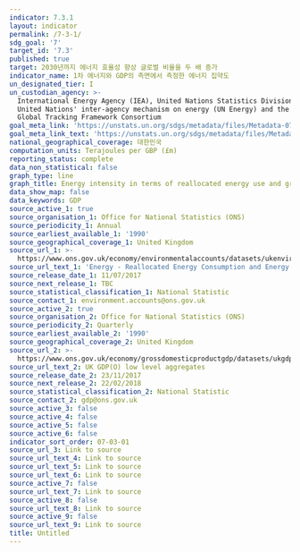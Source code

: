 ```yaml
---
indicator: 7.3.1
layout: indicator
permalink: /7-3-1/
sdg_goal: '7'
target_id: '7.3'
published: true
target: 2030년까지 에너지 효율성 향상 글로벌 비율을 두 배 증가
indicator_name: 1차 에너지와 GDP의 측면에서 측정한 에너지 집약도
un_designated_tier: I
un_custodian_agency: >-
  International Energy Agency (IEA), United Nations Statistics Division (UNSD),
  United Nations' inter-agency mechanism on energy (UN Energy) and the SE4ALL
  Global Tracking Framework Consortium
goal_meta_link: 'https://unstats.un.org/sdgs/metadata/files/Metadata-07-03-01.pdf'
goal_meta_link_text: 'https://unstats.un.org/sdgs/metadata/files/Metadata-07-03-01.pdf'
national_geographical_coverage: 대한민국
computation_units: Terajoules per GBP (£m)
reporting_status: complete
data_non_statistical: false
graph_type: line
graph_title: Energy intensity in terms of reallocated energy use and gross value added
data_show_map: false
data_keywords: GDP
source_active_1: true
source_organisation_1: Office for National Statistics (ONS)
source_periodicity_1: Annual
source_earliest_available_1: '1990'
source_geographical_coverage_1: United Kingdom
source_url_1: >-
  https://www.ons.gov.uk/economy/environmentalaccounts/datasets/ukenvironmentalaccountsenergyreallocatedenergyconsumptionandenergyintensityunitedkingdom
source_url_text_1: 'Energy - Reallocated Energy Consumption and Energy Intensity, United Kingdom'
source_release_date_1: 11/07/2017
source_next_release_1: TBC
source_statistical_classification_1: National Statistic
source_contact_1: environment.accounts@ons.gov.uk
source_active_2: true
source_organisation_2: Office for National Statistics (ONS)
source_periodicity_2: Quarterly
source_earliest_available_2: '1990'
source_geographical_coverage_2: United Kingdom
source_url_2: >-
  https://www.ons.gov.uk/economy/grossdomesticproductgdp/datasets/ukgdpolowlevelaggregates
source_url_text_2: UK GDP(O) low level aggregates
source_release_date_2: 23/11/2017
source_next_release_2: 22/02/2018
source_statistical_classification_2: National Statistic
source_contact_2: gdp@ons.gov.uk
source_active_3: false
source_active_4: false
source_active_5: false
source_active_6: false
indicator_sort_order: 07-03-01
source_url_3: Link to source
source_url_text_4: Link to source
source_url_text_5: Link to source
source_url_text_6: Link to source
source_active_7: false
source_url_text_7: Link to source
source_active_8: false
source_url_text_8: Link to source
source_active_9: false
source_url_text_9: Link to source
title: Untitled
---
```


